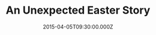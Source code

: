 ---
title: "An Unexpected Easter Story"
image: "https://i.imgur.com/MuLYIpM.jpg"
date: "2015-04-05T09:30:00.000Z"
video:
  type: "vimeo"
  id: 124243723
speaker:
  name: "Bart Wilkins"
  permalink: "bart-wilkins"
---